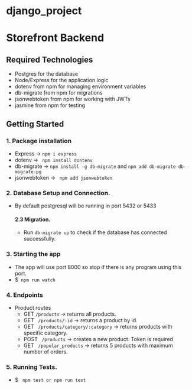 # django_project

# Storefront Backend

## Required Technologies
- Postgres for the database
- Node/Express for the application logic
- dotenv from npm for managing environment variables
- db-migrate from npm for migrations
- jsonwebtoken from npm for working with JWTs
- jasmine from npm for testing

## Getting Started

### 1. Package installation
- Express -> ``` npm i express ```
- dotenv -> ``` npm install dontenv```
- db-migrate ->  ```npm install -g db-migrate```  and  ```npm add db-migrate db-migrate-pg```
- jsonwebtoken -> ``` npm add jsonwebtoken```

### 2. Database Setup and Connection.
- By default postgresql will be running in port 5432 or 5433

    #### 2.3 Migration.
    - Run ```db-migrate up``` to check if the database has connected successfully.

### 3. Starting the app
- The app will use port 8000 so stop if there is any program using this port.
- $``` npm run watch```

### 4. Endpoints
- Product routes
    - GET ```/products``` -> returns all products.
    - GET ``` /products/:id``` -> returns a product by id.
    - GET ``` /products/category/:category``` -> returns products with specific category.
    - POST ``` /products``` -> creates a new product. Token is required
    - GET ``` /popular_products``` -> returns 5 products with maximum number of orders.

### 5. Running Tests.
- $ ``` npm test or npm run test```

